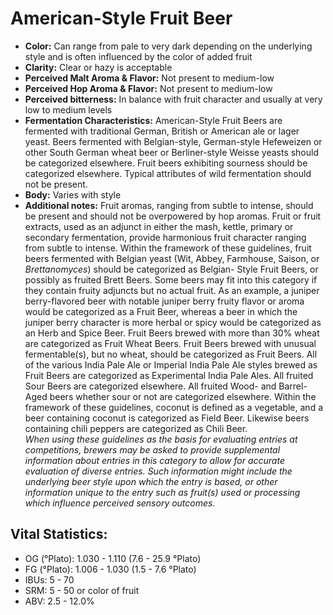 # American-Style Fruit Beer

- **Color:** Can range from pale to very dark depending on the underlying style and is often influenced by the color of added fruit
- **Clarity:** Clear or hazy is acceptable
- **Perceived Malt Aroma & Flavor:** Not present to medium-low
- **Perceived Hop Aroma & Flavor:** Not present to medium-low
- **Perceived bitterness:** In balance with fruit character and usually at very low to medium levels
- **Fermentation Characteristics:** American-Style Fruit Beers are fermented with traditional German, British or American ale or lager yeast. Beers fermented with Belgian-style, German-style Hefeweizen or other South German wheat beer or Berliner-style Weisse yeasts should be categorized elsewhere. Fruit beers exhibiting sourness should be categorized elsewhere. Typical attributes of wild fermentation should not be present.
- **Body:** Varies with style
- **Additional notes:** Fruit aromas, ranging from subtle to intense, should be present and should not be overpowered by hop aromas. Fruit or fruit extracts, used as an adjunct in either the mash, kettle, primary or secondary fermentation, provide harmonious fruit character ranging from subtle to intense. Within the framework of these guidelines, fruit beers fermented with Belgian yeast (Wit, Abbey, Farmhouse, Saison, or _Brettanomyces_) should be categorized as Belgian- Style Fruit Beers, or possibly as fruited Brett Beers. Some beers may fit into this category if they contain fruity adjuncts but no actual fruit. As an example, a juniper berry-flavored beer with notable juniper berry fruity flavor or aroma would be categorized as a Fruit Beer, whereas a beer in which the juniper berry character is more herbal or spicy would be categorized as an Herb and Spice Beer. Fruit Beers brewed with more than 30% wheat are categorized as Fruit Wheat Beers. Fruit Beers brewed with unusual fermentable(s), but no wheat, should be categorized as Fruit Beers. All of the various India Pale Ale or Imperial India Pale Ale styles brewed as Fruit Beers are categorized as Experimental India Pale Ales. All fruited Sour Beers are categorized elsewhere. All fruited Wood- and Barrel-Aged beers whether sour or not are categorized elsewhere. Within the framework of these guidelines, coconut is defined as a vegetable, and a beer containing coconut is categorized as Field Beer. Likewise beers containing chili peppers are categorized as Chili Beer.<br/>
_When using these guidelines as the basis for evaluating entries at competitions, brewers may be asked to provide supplemental information about entries in this category to allow for accurate evaluation of diverse entries. Such information might include the underlying beer style upon which the entry is based, or other information unique to the entry such as fruit(s) used or processing which influence perceived sensory outcomes._

## Vital Statistics:

- OG (°Plato): 1.030 - 1.110 (7.6 - 25.9 °Plato) 
- FG (°Plato): 1.006 - 1.030 (1.5 - 7.6 °Plato)
- IBUs: 5 - 70
- SRM: 5 - 50 or color of fruit
- ABV: 2.5 - 12.0%
